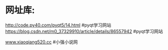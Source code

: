 # 网址库:

http://code.py40.com/pyqt5/14.html #pyqt学习网站
https://blog.csdn.net/m0_37329910/article/details/86557942 #pyqt学习网站

www.xiaoqiang520.cc #小强小说网
